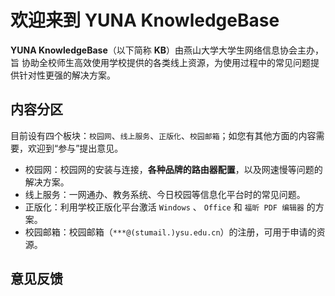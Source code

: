# 欢迎来到 **YUNA KnowledgeBase**

**YUNA KnowledgeBase**（以下简称 **KB**）由燕山大学大学生网络信息协会主办，旨
协助全校师生高效使用学校提供的各类线上资源，为使用过程中的常见问题提供针对性更强的解决方案。

## 内容分区

目前设有四个板块：`校园网`、`线上服务`、`正版化`、`校园邮箱`；如您有其他方面的内容需要，欢迎到“参与”提出意见。

- 校园网：校园网的安装与连接，**各种品牌的路由器配置**，以及网速慢等问题的解决方案。
- 线上服务：一网通办、教务系统、今日校园等信息化平台时的常见问题。
- 正版化：利用学校正版化平台激活 `Windows` 、 `Office` 和 `福昕 PDF 编辑器` 的方案。
- 校园邮箱：校园邮箱（`***@(stumail.)ysu.edu.cn`）的注册，可用于申请的资源。

## 意见反馈
